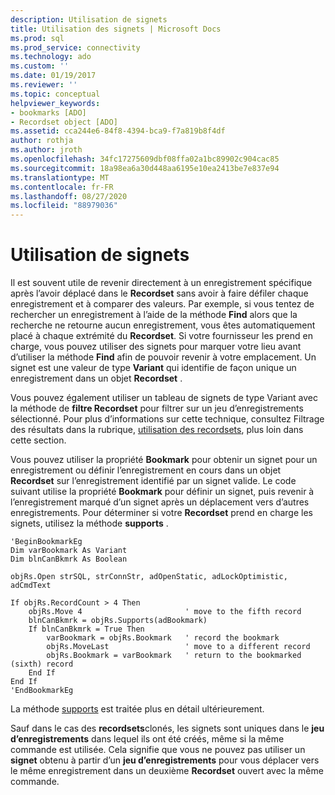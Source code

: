 ```yaml
---
description: Utilisation de signets
title: Utilisation des signets | Microsoft Docs
ms.prod: sql
ms.prod_service: connectivity
ms.technology: ado
ms.custom: ''
ms.date: 01/19/2017
ms.reviewer: ''
ms.topic: conceptual
helpviewer_keywords:
- bookmarks [ADO]
- Recordset object [ADO]
ms.assetid: cca244e6-84f8-4394-bca9-f7a819b8f4df
author: rothja
ms.author: jroth
ms.openlocfilehash: 34fc17275609dbf08ffa02a1bc89902c904cac85
ms.sourcegitcommit: 18a98ea6a30d448aa6195e10ea2413be7e837e94
ms.translationtype: MT
ms.contentlocale: fr-FR
ms.lasthandoff: 08/27/2020
ms.locfileid: "88979036"
---
```

# <a name="using-bookmarks"></a>Utilisation de signets
Il est souvent utile de revenir directement à un enregistrement spécifique après l’avoir déplacé dans le **Recordset** sans avoir à faire défiler chaque enregistrement et à comparer des valeurs. Par exemple, si vous tentez de rechercher un enregistrement à l’aide de la méthode **Find** alors que la recherche ne retourne aucun enregistrement, vous êtes automatiquement placé à chaque extrémité du **Recordset**. Si votre fournisseur les prend en charge, vous pouvez utiliser des signets pour marquer votre lieu avant d’utiliser la méthode **Find** afin de pouvoir revenir à votre emplacement. Un signet est une valeur de type **Variant** qui identifie de façon unique un enregistrement dans un objet **Recordset** .  
  
 Vous pouvez également utiliser un tableau de signets de type Variant avec la méthode de **filtre Recordset** pour filtrer sur un jeu d’enregistrements sélectionné. Pour plus d’informations sur cette technique, consultez Filtrage des résultats dans la rubrique, [utilisation des recordsets](../../../ado/guide/data/working-with-recordsets.md), plus loin dans cette section.  
  
 Vous pouvez utiliser la propriété **Bookmark** pour obtenir un signet pour un enregistrement ou définir l’enregistrement en cours dans un objet **Recordset** sur l’enregistrement identifié par un signet valide. Le code suivant utilise la propriété **Bookmark** pour définir un signet, puis revenir à l’enregistrement marqué d’un signet après un déplacement vers d’autres enregistrements. Pour déterminer si votre **Recordset** prend en charge les signets, utilisez la méthode **supports** .  
  
```  
'BeginBookmarkEg  
Dim varBookmark As Variant  
Dim blnCanBkmrk As Boolean  
  
objRs.Open strSQL, strConnStr, adOpenStatic, adLockOptimistic, adCmdText  
  
If objRs.RecordCount > 4 Then  
    objRs.Move 4                       ' move to the fifth record  
    blnCanBkmrk = objRs.Supports(adBookmark)  
    If blnCanBkmrk = True Then  
        varBookmark = objRs.Bookmark   ' record the bookmark  
        objRs.MoveLast                 ' move to a different record  
        objRs.Bookmark = varBookmark   ' return to the bookmarked (sixth) record  
    End If  
End If  
'EndBookmarkEg  
```  
  
 La méthode [supports](../../../ado/reference/ado-api/supports-method.md) est traitée plus en détail ultérieurement.  
  
 Sauf dans le cas des **recordsets**clonés, les signets sont uniques dans le **jeu d’enregistrements** dans lequel ils ont été créés, même si la même commande est utilisée. Cela signifie que vous ne pouvez pas utiliser un **signet** obtenu à partir d’un **jeu d’enregistrements** pour vous déplacer vers le même enregistrement dans un deuxième **Recordset** ouvert avec la même commande.

